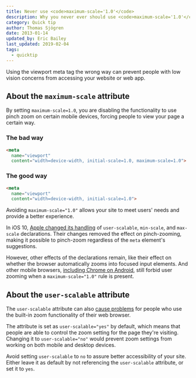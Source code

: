 ```yaml
---
title: Never use <code>maximum-scale='1.0'</code>
description: Why you never ever should use <code>maximum-scale='1.0'</code> in your viewport meta tag.
category: Quick tip
author: Thomas Sjögren
date: 2013-01-14
updated_by: Eric Bailey
last_updated: 2019-02-04
tags:
  - quicktip
---
```


Using the viewport meta tag the wrong way can prevent people with low vision concerns from accessing your website or web app.


## About the `maximum-scale` attribute

By setting `maximum-scale=1.0`, you are disabling the functionality to use pinch zoom on certain mobile devices, forcing people to view your page a certain way.

### The bad way

```html
<meta
  name="viewport"
  content="width=device-width, initial-scale=1.0, maximum-scale=1.0">
```

### The good way

```html
<meta
  name="viewport"
  content="width=device-width, initial-scale=1.0">
```

Avoiding `maximum-scale="1.0"` allows your site to meet users' needs and provide a better experience.

In iOS 10, [Apple changed its handling](https://webkit.org/blog/7367/new-interaction-behaviors-in-ios-10/) of `user-scalable`, `min-scale`, and `max-scale` declarations. Their changes removed the effect on pinch-zooming, making it possible to pinch-zoom regardless of the `meta` element's suggestions.

However, other effects of the declarations remain, like their effect on whether the browser automatically zooms into focused input elements. And other mobile browsers, [including Chrome on Android](https://developers.google.com/web/fundamentals/design-and-ux/responsive/#ensure_an_accessible_viewport), still forbid user zooming when a `maximum-scale="1.0"` rule is present.


## About the `user-scalable` attribute

The `user-scalable` attribute can also [cause problems](https://developer.mozilla.org/en-US/docs/Web/HTML/Element/meta#Viewport_scaling) for people who use the built-in zoom functionality of their web browser.

The attribute is set as `user-scalable="yes"` by default, which means that people are able to control the zoom setting for the page they're visiting. Changing it to `user-scalable="no"` would prevent zoom settings from working on both mobile and desktop devices.

Avoid setting `user-scalable` to `no` to assure better accessibility of your site. Either leave it as default by not referencing the `user-scalable` attribute, or set it to `yes`.
